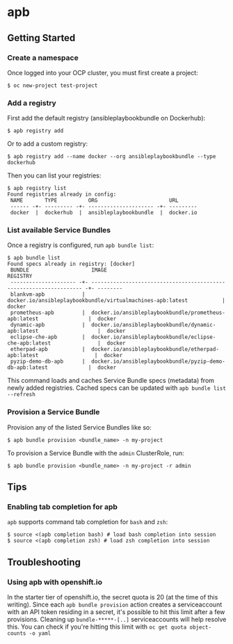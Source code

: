 # apb

## Getting Started
### Create a namespace
Once logged into your OCP cluster, you must first create a project:
```
$ oc new-project test-project
```

### Add a registry
First add the default registry (ansibleplaybookbundle on Dockerhub):
```
$ apb registry add
```
Or to add a custom registry:
``` 
$ apb registry add --name docker --org ansibleplaybookbundle --type dockerhub
```

Then you can list your registries:
```
$ apb registry list
Found registries already in config:                                   
 NAME       TYPE          ORG                       URL               
 ------ -+- --------- -+- --------------------- -+- ---------         
 docker  |  dockerhub  |  ansibleplaybookbundle  |  docker.io
```

### List available Service Bundles

Once a registry is configured, run `apb bundle list`:
```
$ apb bundle list
Found specs already in registry: [docker]                                                                                                    
 BUNDLE                    IMAGE                                                                   REGISTRY                                  
 --------------------- -+- ------------------------------------------------------------------- -+- --------                                  
 blankvm-apb            |  docker.io/ansibleplaybookbundle/virtualmachines-apb:latest           |  docker                                    
 prometheus-apb         |  docker.io/ansibleplaybookbundle/prometheus-apb:latest                |  docker                                    
 dynamic-apb            |  docker.io/ansibleplaybookbundle/dynamic-apb:latest                   |  docker                                    
 eclipse-che-apb        |  docker.io/ansibleplaybookbundle/eclipse-che-apb:latest               |  docker                                    
 etherpad-apb           |  docker.io/ansibleplaybookbundle/etherpad-apb:latest                  |  docker                                    
 pyzip-demo-db-apb      |  docker.io/ansibleplaybookbundle/pyzip-demo-db-apb:latest             |  docker
```
This command loads and caches Service Bundle specs (metadata) from newly added registries. Cached specs can be updated with `apb bundle list --refresh`

### Provision a Service Bundle
Provision any of the listed Service Bundles like so:
```
$ apb bundle provision <bundle_name> -n my-project
```

To provision a Service Bundle with the `admin` ClusterRole, run:
```
$ apb bundle provision <bundle_name> -n my-project -r admin
```


## Tips
### Enabling tab completion for apb
`apb` supports command tab completion for `bash` and `zsh`:
```
$ source <(apb completion bash) # load bash completion into session
$ source <(apb completion zsh) # load zsh completion into session
```

## Troubleshooting
### Using apb with openshift.io
In the starter tier of openshift.io, the secret quota is 20 (at the time of this writing). Since each `apb bundle provision` action creates a serviceaccount with an API token residing in a secret, it's possible to hit this limit after a few provisions. Cleaning up `bundle-*****-[..]` serviceaccounts will help resolve this. You can check if you're hitting this limit with `oc get quota object-counts -o yaml`
